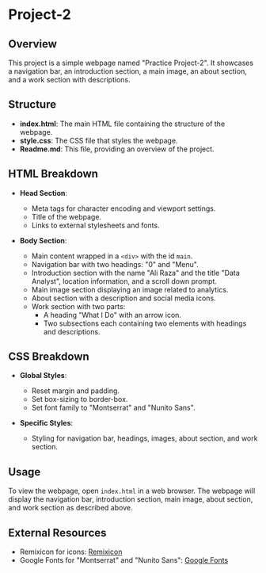# Project-2

## Overview
This project is a simple webpage named "Practice Project-2". It showcases a navigation bar, an introduction section, a main image, an about section, and a work section with descriptions.

## Structure
- **index.html**: The main HTML file containing the structure of the webpage.
- **style.css**: The CSS file that styles the webpage.
- **Readme.md**: This file, providing an overview of the project.

## HTML Breakdown
- **Head Section**:
  - Meta tags for character encoding and viewport settings.
  - Title of the webpage.
  - Links to external stylesheets and fonts.

- **Body Section**:
  - Main content wrapped in a `<div>` with the id `main`.
  - Navigation bar with two headings: "0" and "Menu".
  - Introduction section with the name "Ali Raza" and the title "Data Analyst", location information, and a scroll down prompt.
  - Main image section displaying an image related to analytics.
  - About section with a description and social media icons.
  - Work section with two parts:
    - A heading "What I Do" with an arrow icon.
    - Two subsections each containing two elements with headings and descriptions.

## CSS Breakdown
- **Global Styles**:
  - Reset margin and padding.
  - Set box-sizing to border-box.
  - Set font family to "Montserrat" and "Nunito Sans".

- **Specific Styles**:
  - Styling for navigation bar, headings, images, about section, and work section.

## Usage
To view the webpage, open `index.html` in a web browser. The webpage will display the navigation bar, introduction section, main image, about section, and work section as described above.

## External Resources
- Remixicon for icons: [Remixicon](https://cdn.jsdelivr.net/npm/remixicon@4.3.0/fonts/remixicon.css)
- Google Fonts for "Montserrat" and "Nunito Sans": [Google Fonts](https://fonts.googleapis.com/css2?family=Montserrat:ital,wght@0,100..900;1,100..900&family=Nunito+Sans:ital,opsz,wght@0,6..12,200..1000;1,6..12,200..1000&display=swap)

